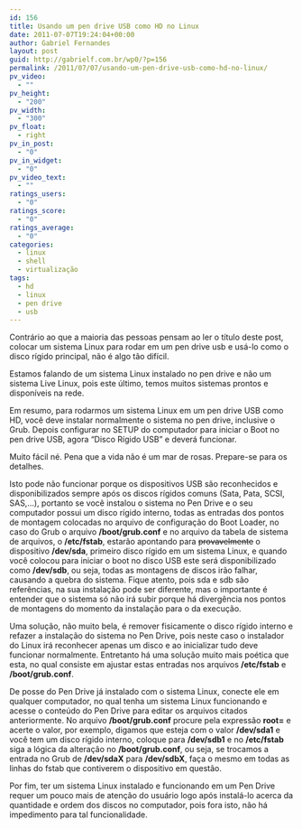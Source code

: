 ```yaml
---
id: 156
title: Usando um pen drive USB como HD no Linux
date: 2011-07-07T19:24:04+00:00
author: Gabriel Fernandes
layout: post
guid: http://gabrielf.com.br/wp0/?p=156
permalink: /2011/07/07/usando-um-pen-drive-usb-como-hd-no-linux/
pv_video:
  - ""
pv_height:
  - "200"
pv_width:
  - "300"
pv_float:
  - right
pv_in_post:
  - "0"
pv_in_widget:
  - "0"
pv_video_text:
  - ""
ratings_users:
  - "0"
ratings_score:
  - "0"
ratings_average:
  - "0"
categories:
  - linux
  - shell
  - virtualização
tags:
  - hd
  - linux
  - pen drive
  - usb
---
```

Contrário ao que a maioria das pessoas pensam ao ler o título deste post, colocar um sistema Linux para rodar em um pen drive usb e usá-lo como o disco rígido principal, não é algo tão difícil.

Estamos falando de um sistema Linux instalado no pen drive e não um sistema Live Linux, pois este último, temos muitos sistemas prontos e disponíveis na rede.

Em resumo, para rodarmos um sistema Linux em um pen drive USB como HD, você deve instalar normalmente o sistema no pen drive, inclusive o Grub. Depois configurar no SETUP do computador para iniciar o Boot no pen drive USB, agora &#8220;Disco Rígido USB&#8221; e deverá funcionar.

Muito fácil né. Pena que a vida não é um mar de rosas. Prepare-se para os detalhes. 

<!--more-->

Isto pode não funcionar porque os dispositivos USB são reconhecidos e disponibilizados sempre após os discos rígidos comuns (Sata, Pata, SCSI, SAS,&#8230;), portanto se você instalou o sistema no Pen Drive e o seu computador possui um disco rígido interno, todas as entradas dos pontos de montagem colocadas no arquivo de configuração do Boot Loader, no caso do Grub o arquivo **/boot/grub.conf** e no arquivo da tabela de sistema de arquivos, o **/etc/fstab**, estarão apontando para <del datetime="2011-07-07T21:28:20+00:00">provavelmente</del> o dispositivo **/dev/sda**, primeiro disco rígido em um sistema Linux, e quando você colocou para iniciar o boot no disco USB este será disponibilizado como **/dev/sdb**, ou seja, todas as montagens de discos irão falhar, causando a quebra do sistema. Fique atento, pois sda e sdb são referências, na sua instalação pode ser diferente, mas o importante é entender que o sistema só não irá subir porque há divergência nos pontos de montagens do momento da instalação para o da execução.

Uma solução, não muito bela, é remover fisicamente o disco rígido interno e refazer a instalação do sistema no Pen Drive, pois neste caso o instalador do Linux irá reconhecer apenas um disco e ao inicializar tudo deve funcionar normalmente. Entretanto há uma solução muito mais poética que esta, no qual consiste em ajustar estas entradas nos arquivos **/etc/fstab** e **/boot/grub.conf**.

De posse do Pen Drive já instalado com o sistema Linux, conecte ele em qualquer computador, no qual tenha um sistema Linux funcionando e acesse o conteúdo do Pen Drive para editar os arquivos citados anteriormente. No arquivo **/boot/grub.conf** procure pela expressão **root=** e acerte o valor, por exemplo, digamos que esteja com o valor **/dev/sda1** e você tem um disco rígido interno, coloque para **/dev/sdb1** e no **/etc/fstab** siga a lógica da alteração no **/boot/grub.conf**, ou seja, se trocamos a entrada no Grub de **/dev/sdaX** para **/dev/sdbX**, faça o mesmo em todas as linhas do fstab que contiverem o dispositivo em questão.

Por fim, ter um sistema Linux instalado e funcionando em um Pen Drive requer um pouco mais de atenção do usuário logo após instalá-lo acerca da quantidade e ordem dos discos no computador, pois fora isto, não há impedimento para tal funcionalidade.